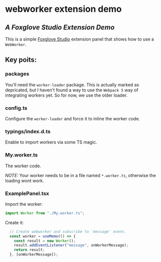 # webworker extension demo

## _A Foxglove Studio Extension Demo_

This is a simple [Foxglove Studio](http://foxglove.dev/studio) extension panel that shows how to use a `WebWorker`.

## Key poits:

### packages

You'll need the `worker-loader` package. This is actually marked as depricated, but I haven't found
a way to use the `Webpack 5` way of integrating workers yet. So for now, we use the older loader. 

### config.ts

Configure the `worker-loader` and force it to inline the worker code. 

### typings/index.d.ts

Enable to import workers via some TS magic. 

### My.worker.ts
The worker code. 

*NOTE:* Your worker needs to be in a file named `*.worker.ts`, otherwise the loading wont work. 

### ExamplePanel.tsx

Import the worker:

```typescript
import Worker from "./My.worker.ts";
```

Create it:
```typescript
  // Create webworker and subscribe to 'message' event.
  const worker = useMemo(() => {
    const result = new Worker();
    result.addEventListener("message", onWorkerMessage);
    return result;
  }, [onWorkerMessage]);
```
